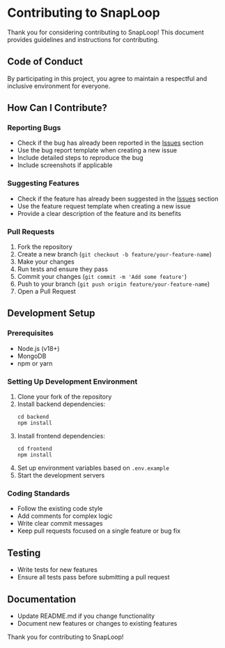 # Contributing to SnapLoop

Thank you for considering contributing to SnapLoop! This document provides guidelines and instructions for contributing.

## Code of Conduct

By participating in this project, you agree to maintain a respectful and inclusive environment for everyone.

## How Can I Contribute?

### Reporting Bugs

- Check if the bug has already been reported in the [Issues](https://github.com/yourusername/snaploop/issues) section
- Use the bug report template when creating a new issue
- Include detailed steps to reproduce the bug
- Include screenshots if applicable

### Suggesting Features

- Check if the feature has already been suggested in the [Issues](https://github.com/yourusername/snaploop/issues) section
- Use the feature request template when creating a new issue
- Provide a clear description of the feature and its benefits

### Pull Requests

1. Fork the repository
2. Create a new branch (`git checkout -b feature/your-feature-name`)
3. Make your changes
4. Run tests and ensure they pass
5. Commit your changes (`git commit -m 'Add some feature'`)
6. Push to your branch (`git push origin feature/your-feature-name`)
7. Open a Pull Request

## Development Setup

### Prerequisites

- Node.js (v18+)
- MongoDB
- npm or yarn

### Setting Up Development Environment

1. Clone your fork of the repository
2. Install backend dependencies:
   ```
   cd backend
   npm install
   ```
3. Install frontend dependencies:
   ```
   cd frontend
   npm install
   ```
4. Set up environment variables based on `.env.example`
5. Start the development servers

### Coding Standards

- Follow the existing code style
- Add comments for complex logic
- Write clear commit messages
- Keep pull requests focused on a single feature or bug fix

## Testing

- Write tests for new features
- Ensure all tests pass before submitting a pull request

## Documentation

- Update README.md if you change functionality
- Document new features or changes to existing features

Thank you for contributing to SnapLoop!